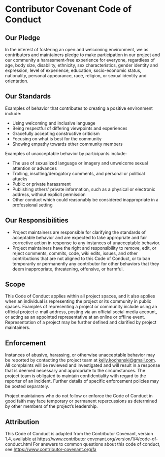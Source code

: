  # Contributor Covenant Code of Conduct <a name="conduct">
 
## Our Pledge
In the interest of fostering an open and welcoming environment, we as contributors and maintainers pledge to make
participation in our project and our community a harassment-free experience for everyone, regardless of age, body size,
disability, ethnicity, sex characteristics, gender identity and expression, level of experience, education, socio-economic status,
nationality, personal appearance, race, religion, or sexual identity and orientation. 

## Our Standards 
Examples of behavior that contributes to creating a positive environment include: 
- Using welcoming and inclusive language
- Being respectful of differing viewpoints and experiences
- Gracefully accepting constructive criticism
- Focusing on what is best for the community
- Showing empathy towards other community members 

Examples of unacceptable behavior by participants include: 
- The use of sexualized language or imagery and unwelcome sexual attention or advances
- Trolling, insulting/derogatory comments, and personal or political attacks
- Public or private harassment
- Publishing others' private information, such as a physical or electronic address, without explicit permission
- Other conduct which could reasonably be considered inappropriate in a professional setting 

## Our Responsibilities 
- Project maintainers are responsible for clarifying the standards of acceptable behavior and are expected to take appropriate
and fair corrective action in response to any instances of unacceptable behavior. 
- Project maintainers have the right and responsibility to remove, edit, or reject comments, commits, code, wiki edits, issues,
and other contributions that are not aligned to this Code of Conduct, or to ban temporarily or permanently any contributor for
other behaviors that they deem inappropriate, threatening, offensive, or harmful. 

## Scope 
This Code of Conduct applies within all project spaces, and it also applies when an individual is representing the project or its
community in public spaces. Examples of representing a project or community include using an official project e-mail address,
posting via an official social media account, or acting as an appointed representative at an online or offline event.
Representation of a project may be further defined and clarified by project maintainers. 

## Enforcement 
Instances of abusive, harassing, or otherwise unacceptable behavior may be reported by contacting the project team at
kelly.kochanski@gmail.com. All complaints will be reviewed and investigated and will result in a response that is deemed
necessary and appropriate to the circumstances. The project team is obligated to maintain confidentiality with regard to the
reporter of an incident. Further details of specific enforcement policies may be posted separately. 

Project maintainers who do not follow or enforce the Code of Conduct in good faith may face temporary or permanent
repercussions as determined by other members of the project’s leadership. 

## Attribution 
This Code of Conduct is adapted from the Contributor Covenant, version 1.4, available at https://www.contributor
covenant.org/version/1/4/code-of-conduct.html 
For answers to common questions about this code of conduct, see https://www.contributor-covenant.org/fa

